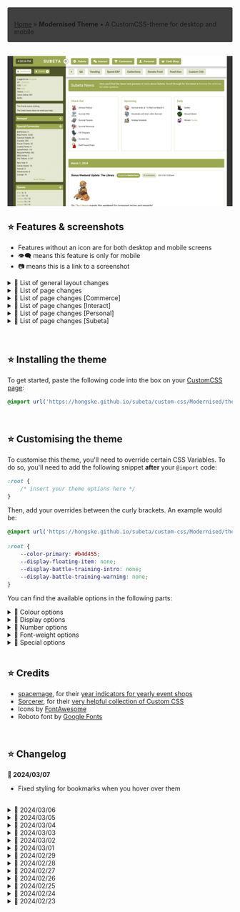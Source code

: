 <div style="padding: 1em 1em 0; border: 1px solid #404040; border-radius: 3px; background: #404040; font-style: normal;">

[Home](https://hongske.github.io/subeta/) » **Modernised Theme** • A CustomCSS-theme for desktop and mobile
</div>

<!-- TODO - Write JS to generate override-variables based on checkboxed  -->

<!-- NEW SECTION ------------------------------------------------------------------------------------------------------>
<br>
<!-- NEW SECTION ------------------------------------------------------------------------------------------------------>

![Example colours](screenshots/themes_subeta.gif)

## ⭐ Features & screenshots
- Features without an icon are for both desktop and mobile screens
- 👁‍🗨 means this feature is only for mobile
- 📷 means this is a link to a screenshot

<details>
<summary>📌 List of general layout changes</summary>

- Modernised the layout
  - Unified various design elements (banners, menu's, buttons, ...)
  - Improved readability of various bits and bobs
  - Upated icons (using FontAwesome 6.5.1)
  - Gave the total layout a max-width, so that it doesn't look so stretched on bigger screens
  - Added mobile version for smartphone users
- Modified main menu-bar • [📷 screenshot desktop](screenshots/menu--desktop.png) • [📷 screenshot mobile](screenshots/menu--mobile.png)
  - Fixed the main menu-bar to the top of the page, so that it's always in view (even if you scroll down)
  - Reversed the order of menu-items
  - Added icons to the menu-items
  - Added options `--number-of-menu-pets`, `--number-of-menu-friends` and `--number-of-menu-shops` so you can chose how many subitems you want to see for these dropdowns at once
  - 👁‍🗨 Modified menu dropdowns so that they're shown in 2 columns
  - 👁‍🗨 Removed text in the menu-items, so that only icons are shown
  - 👁‍🗨 Removed nested dropdowns (e.g. Freinds, Pets, ...)
- Modified bookmarks
  - Fixed the bookmarks-bar to the top of the page instead of the side, underneath the main menu-bar
  - 👁‍🗨 Removed bookmarks
- Modified sidebar
  - Made sidebar wider
  - Moved the time-display to the left and made it bigger
  - Modified the sidebar-toggle so that it's an icon instead of text
  - Restyled sidebar-widgets:
    - Modified sidebar-widgets so they can only be dragged via their icon (instead of by the whole header or widget)
    - Restyled "Active Pet" • [📷 screenshot](screenshots/sidebar/widget__activepet.png)
    - Restyled "Battle Pet"
      - Added option `--display-sidebar-battlepet-buttons` to hide buttons • [📷 screenshot](screenshots/sidebar/widget__battlepet-2.png)
      - Emphasised the training center status • [📷 screenshot](screenshots/sidebar/widget__battlepet-1.gif)
    - Restyled "Friend Feed" • [📷 screenshot](screenshots/sidebar/widget__friendfeed.png)
    <!-- TODO - Restyled "Melody's Cottage" -->
    - Restyled "Navigation" • [📷 screenshot](screenshots/sidebar/widget__navigation.png)
    - Restyled "Special Currencies" • [📷 screenshot](screenshots/sidebar/widget__currencies.png)
      - Added option `--display-sidebar-currency-headers` to hide the headers (Active, Seasonal and Events)
    - Restyled "Shop Search" and "Search Subeta" • [📷 screenshot](screenshots/sidebar/widget__search.png)
    - Restyled "Subscriptions" • [📷 screenshot](screenshots/sidebar/widget__subscriptions.png)
    - Restyled "Your Avatar" and "Your Account"
      - Removed headers • [📷 screenshot avatar](screenshots/sidebar/widget__avatar.png) • [📷 screenshot account](screenshots/sidebar/widget__account.png)
      - Snapped the widgets together if you put "Your Avatar" **above** "Your Account" • [📷 screenshot](screenshots/sidebar/widget__combo_avatar_account.png)
    - Restyled "The Oracle" and "Coda Caves"
      - Removed headers
      - Snapped the widgets together if you put "The Oracle" **above** "Coda Caves" • [📷 screenshot](screenshots/sidebar/widget__limited.png)
      - Snapped the widgets together if you put "Coda Caves" **above** "The Oracle"
- Modified item-views
  - Modified the item orientation so that item-images and -text are shown next to each other (instead of below each other)
  - Modified styling for wishlist-items so that they're more obvious • [📷 screenshot](screenshots/wishlist.gif)
  - Removed styling for wishlist-items in forum-images and signatures
  - Restyled the popup you get when you hover over items • [📷 screenshot](screenshots/hover_item.png)
  - 👁‍🗨 Moved the item-hovers so that they're always centered on the page
  - 👁‍🗨 Resized item-images so they take up less space
  - 👁‍🗨 Removed options to add and remove from wishlist (as it's hard to get right on mobile)
- Restyled the popup you get when you hover over users • [📷 screenshot](screenshots/hover_user.png)
- Added other general options
  - Added option `--display-floating-item` to hide floating items (like flowers during Survival)
  - Added option `--display-hustler` to hide Hustler-banner
  - Added options to modify theme colours ([see ⭐ Customising the theme](#⭐-customising-the-theme))
</details>
<!--------------------------------------------------------------------------------------------------------------------->
<details>
<summary>📌 List of page changes</summary>

- Restyled **Vending** • [📷 screenshot desktop](screenshots/pages/vending--desktop.png) • [📷 screenshot mobile](screenshots/pages/vending--mobile.png)
  - Modified the items so that they're easier to read
  - 👁‍🗨 Changed the image of the vending machine to a big red button
- Restyled **Quests** • [📷 screenshot desktop](screenshots/pages/quests--desktop.png) • [📷 screenshot mobile](screenshots/pages/quests--mobile.png)
  - 👁‍🗨 Removed NPC-images
  - Restyled **[main quests](https://subeta.net/quests.php/wizard)**
    - Added option `--display-quest-intro` to hide intro-text
    - Moved the "Quit Quest" button to be further away from "Finish Quest", so you don't click it accidentally (only for desktop!)
  - Restyled **[wizard exchange](https://subeta.net/explore/wizard_exchange.php)**
  - Restyled **[Major Drills' quests](https://subeta.net/explore/major_drills.php)**
  - Restyled **[Shinwa's quests](https://subeta.net/explore/goddess.php)**
- Restyled **[Your Events](https://subeta.net/events.php)** • [📷 screenshot desktop](screenshots/pages/events--desktop.png) • [📷 screenshot mobile](screenshots/pages/events--mobile.png)
</details>
<!--------------------------------------------------------------------------------------------------------------------->
<details>
<summary>📌 List of page changes [Commerce]</summary>

- Restyled **[Search Shops](https://subeta.net/user_shops.php/search)** • [📷 screenshot desktop](screenshots/pages/commerce__search_shops--desktop.png) • [📷 screenshot mobile](screenshots/pages/commerce__search_shops--mobile.png)
  - Restyled input for searching shops
  - Restyled search results
- Restyled **[Special Shops](https://subeta.net/ss.php)**
  - Restyled overview of shops • [📷 screenshot desktop](screenshots/pages/commerce__special_shops--desktop.png) • [📷 screenshot mobile](screenshots/pages/commerce__special_shops--mobile.png)
  - Restyled the yearly event shops • [📷 screenshot desktop](screenshots/pages/commerce__special_shop--desktop.png) • [📷 screenshot mobile](screenshots/pages/commerce__special_shop--mobile.png)
    - Restyled the items
    - Removed the sidebar with NPC-image, NPC name and buttons
- Restyled **[Your Shops](https://subeta.net/user_shops.php/mine)**
  - Restyled **Edit Items** • [📷 screenshot desktop](screenshots/pages/commerce__your_shops__edit_items--desktop.png) • [📷 screenshot mobile](screenshots/pages/commerce__your_shops__edit_items--mobile.png)
    - Added option `--display-yourshop-item-category` to hide categories (from the filters *and* items-list)
    - Removed Item ID from the items-list
  - Restyled **Quick Stock** • [📷 screenshot desktop](screenshots/pages/commerce__your_shops__quick_stock--desktop.png) • [📷 screenshot mobile](screenshots/pages/commerce__your_shops__quick_stock--mobile.png)
    - Replaced locations' text with icons
    - Added option `--display-yourshop-quickstock-delete` to hide delete-option completely
    - 👁‍🗨 Removed the delete-option
  - Restyled **Autopricer** • [📷 screenshot desktop](screenshots/pages/commerce__your_shops__autopricer--desktop.png) • [📷 screenshot mobile](screenshots/pages/commerce__your_shops__autopricer--mobile.png)
    - Removed info-text about new prices (lowest, average and no change)
    - Removed old price and average price columns from results table, so only lowest price is visible
    - Restyled pricing to emphasise whether a price has gone up or down
  - Restyled **Profits** • [📷 screenshot desktop](screenshots/pages/commerce__your_shops__profits--desktop.png) • [📷 screenshot mobile](screenshots/pages/commerce__your_shops__profits--mobile.png)
    - 👁‍🗨 Removed piggybank-images
  - Restyled **Sales History** • [📷 screenshot desktop](screenshots/pages/commerce__your_shops__sales_history--desktop.png) • [📷 screenshot mobile](screenshots/pages/commerce__your_shops__sales_history--mobile.png)
    - Added option `--display-yourshop-sales-info` to hide info-text
- Restyled **User Shops** • [📷 screenshot desktop](screenshots/pages/commerce__user_shop--desktop.png) • [📷 screenshot mobile](screenshots/pages/commerce__user_shop--mobile.png)
</details>
<!--------------------------------------------------------------------------------------------------------------------->
<details>
<summary>📌 List of page changes [Interact]</summary>

- **[Forums](https://subeta.net/forums.php)**
  - Restyled **[Forum Home](https://subeta.net/forums.php)** • [📷 screenshot desktop](screenshots/pages/interact__forums__home--desktop.png) • [📷 screenshot mobile](screenshots/pages/interact__forums__home--mobile.png)
    - Added option `--display-forum-pulse` to completely hide forum-pulse
    - Replaced collapse-text with an icon (same icon as for sidebar-widgets)
    - Removed images for forum boards
    - Modified order of forum-details so that the list of subforums is last
    - Restyled **Subforums** • [📷 screenshot desktop](screenshots/pages/interact__forums__home__subforum--desktop.png) • [📷 screenshot mobile](screenshots/pages/interact__forums__home__subforum--mobile.png)
      - Topics with unread posts have their text in bold
      - Topics with unread posts also have a bullhorn icon, which you can click to go the most recent unread post
      - Topics you have replied on have their text in black
      - Topics you haven't replied on have their text in your theme's accent colour
    - Restyled **Topics** • [📷 screenshot desktop](screenshots/pages/interact__forums__home__topic--desktop.png) • [📷 screenshot mobile](screenshots/pages/interact__forums__home__topic--mobile.png)
      - Removed user avatars, leashed pets and options to like avatar/post
      - Removed the ping- and report-buttons on own posts
      - Added option `--display-forum-post-report` to hide the report-button on posts
      - Added option `--display-forum-post-image` to hide post images
      - Added option `--display-forum-post-signature` to hide signatures
      - 👁‍🗨 Removed forum images and signatures
      - Fixed reply-form to the bottom of the page, so that it's always visible
      - Fixed the locked-message for locked topics to the bottom of the page, so that it's always visible
      - Fixed the lock-icon on the locked-message for locked topics, so it's less ginormous
      - Removed the ping-options from the reply form
      - 👁‍🗨 Removed the formatting-options from the reply form
  - Restyled **[Subscribed Threads](https://subeta.net/forums.php/subscriptions)** • [📷 screenshot desktop](screenshots/pages/interact__forums__subscribed_threads--desktop.png) • [📷 screenshot mobile](screenshots/pages/interact__forums__subscribed_threads--mobile.png)
    - Added option `--display-forum-subscribed-intro` to hide the intro-text
  - Restyled **[Recent Topics](https://subeta.net/forums.php/recent/topics)** • [📷 screenshot desktop](screenshots/pages/interact__forums__recent_topics--desktop.png) • [📷 screenshot mobile](screenshots/pages/interact__forums__recent_topics--mobile.png)
  - Restyled **[Recent Posts](https://subeta.net/forums.php/recent/posts)** • [📷 screenshot desktop](screenshots/pages/interact__forums__recent_posts--desktop.png) • [📷 screenshot mobile](screenshots/pages/interact__forums__recent_posts--mobile.png)
  - Restyled **[Groups](https://subeta.net/forums.php/groups/)** • [📷 screenshot desktop](screenshots/pages/interact__forums__groups--desktop.png) • [📷 screenshot mobile](screenshots/pages/interact__forums__groups--mobile.png)
    - Added option `--display-forum-group-intro` to hide the intro-text
    - Restyled **Group Detail** • [📷 screenshot desktop](screenshots/pages/interact__forums__groups__detail--desktop.png) • [📷 screenshot mobile](screenshots/pages/interact__forums__groups__detail--mobile.png)
    - Restyled **Group Members** • [📷 screenshot desktop](screenshots/pages/interact__forums__groups__members--desktop.png) • [📷 screenshot mobile](screenshots/pages/interact__forums__groups__members--mobile.png)
  - Restyled **[Admin Posts](https://subeta.net/forums.php/admin_posts)** • [📷 screenshot desktop](screenshots/pages/interact__forums__admin_posts--desktop.png) • [📷 screenshot mobile](screenshots/pages/interact__forums__admin_posts--mobile.png)
- Restyled **[sMail](https://subeta.net/mail.php)**
  - Restyled **[Inbox](https://subeta.net/mail.php?folderid=1)** • [📷 screenshot desktop](screenshots/pages/interact__smail__inbox--desktop.png) • [📷 screenshot mobile](screenshots/pages/interact__smail__inbox--mobile.png)
  - Restyled **[Outbox](https://subeta.net/mail.php?folderid=20)** • [📷 screenshot desktop](screenshots/pages/interact__smail__outbox--desktop.png) • [📷 screenshot mobile](screenshots/pages/interact__smail__outbox--mobile.png)
  - Restyled **[New Message](https://subeta.net/mail.php?act=new)** • [📷 screenshot desktop](screenshots/pages/interact__smail__new_message--desktop.png) • [📷 screenshot mobile](screenshots/pages/interact__smail__new_message--mobile.png)
  - Restyled **Reply** • [📷 screenshot desktop](screenshots/pages/interact__smail__reply--desktop.gif) • [📷 screenshot mobile](screenshots/pages/interact__smail__reply--mobile.gif)
  - Restyled **[Preferences](https://subeta.net/mail.php?act=prefs)** • [📷 screenshot desktop](screenshots/pages/interact__smail__preferences--desktop.png) • [📷 screenshot mobile](screenshots/pages/interact__smail__preferences--mobile.png)
  - Restyled **[Edit Folders](https://subeta.net/mail.php?act=editfolders)** • [📷 screenshot desktop](screenshots/pages/interact__smail__edit_folders--desktop.png) • [📷 screenshot mobile](screenshots/pages/interact__smail__edit_folders--mobile.png)
</details>
<!--------------------------------------------------------------------------------------------------------------------->
<details>
<summary>📌 List of page changes [Personal]</summary>

- Restyled **[Account Search](https://subeta.net/isearch.php)** • [📷 screenshot desktop](screenshots/pages/personal__account_search--desktop.png) • [📷 screenshot mobile](screenshots/pages/personal__account_search--mobile.png)
- Restyled **[Achievements](https://subeta.net/achievements.php)** • [📷 screenshot desktop](screenshots/pages/personal__achievements--desktop.png) • [📷 screenshot mobile](screenshots/pages/personal__achievements--mobile.png)
  - Removed achievement-counter at the top of the page
  - Resized the sidebar
  - 👁‍🗨 Removed subcategories
- Restyled **Comments** • [📷 screenshot desktop](screenshots/pages/personal__comments--desktop.png) • [📷 screenshot mobile](screenshots/pages/personal__comments--mobile.png)
- Restyled **[Inventory](https://subeta.net/inventory.php)** • [📷 screenshot desktop](screenshots/pages/personal__inventory--desktop.png) • [📷 screenshot mobile](screenshots/pages/personal__inventory--mobile.png)
  - Added option `--display-inventory-locked` to hide the info-text about locked items
  - Replaced the lock-images with colour-coded icons
  - Restyled the item detail page • [📷 screenshot desktop](screenshots/pages/personal__inventory__detail--desktop.png) • [📷 screenshot mobile](screenshots/pages/personal__inventory__detail--mobile.png)
- Restyled **[Pets](https://subeta.net/pets.php)** • [📷 screenshot desktop](screenshots/pages/personal__pets--desktop.png) • [📷 screenshot mobile](screenshots/pages/personal__pets--mobile.png)
  - Modified the pet-dropdown with options so that it's always shown
  - Added options to hide individual links in the pet-dropdown ([see the display options for pets](#⭐-customising-the-theme))
  - Added options to change the font-weight of individual links in the pet-dropdown ([see the font-weight options for pets](#⭐-customising-the-theme))
  - Added option `--number-of-pets` to change the number of pet per row
  - Added icons for hunger and happiness
  - Modified icon for likes
- Restyled **Vault**
  - Removed "Your Vaults"-text from the menu
  - Restyled **[Currency Storage](https://subeta.net/explore/vaults.php?vault=currency)** • [📷 screenshot desktop](screenshots/pages/personal__vaults__currency--desktop.png) • [📷 screenshot mobile](screenshots/pages/personal__vaults__currency--mobile.png)
  - Restyled **[Item Storage](https://subeta.net/explore/vaults.php?vault=item)** • [📷 screenshot desktop](screenshots/pages/personal__vaults__items--desktop.png) • [📷 screenshot mobile](screenshots/pages/personal__vaults__items--mobile.png)
    - Removed flavor-image and -text
- Restyled **[Wishlist](https://subeta.net/wishlists.php)** • [📷 screenshot desktop](screenshots/pages/personal__wishlist--desktop.png) • [📷 screenshot mobile](screenshots/pages/personal__wishlist--mobile.png)
  - Restyled the wishlist detail page • [📷 screenshot desktop](screenshots/pages/personal__wishlist__detail--desktop.png) • [📷 screenshot mobile](screenshots/pages/personal__wishlist__detail--mobile.png)
- Restyled **[Dashboard](https://subeta.net/preferences.php)** • [📷 screenshot desktop](screenshots/pages/personal__dashboard--desktop.png) • [📷 screenshot mobile](screenshots/pages/personal__dashboard--mobile.png)
  - Restyled **[CustomCSS](https://subeta.net/preferences.php?act=customcss)** • [📷 screenshot desktop](screenshots/pages/personal__dashboard__customcss--desktop.png) • [📷 screenshot mobile](screenshots/pages/personal__dashboard__customcss--mobile.png)
  - Restyled **[Profile](https://subeta.net/preferences.php?act=profile)** • [📷 screenshot desktop](screenshots/pages/personal__dashboard__profile--desktop.png) • [📷 screenshot mobile](screenshots/pages/personal__dashboard__profile--mobile.png)
  - Restyled **[Widgets](https://subeta.net/preferences.php?act=sidebar)** • [📷 screenshot desktop](screenshots/pages/personal__dashboard__widgets--desktop.png) • [📷 screenshot mobile](screenshots/pages/personal__dashboard__widgets--mobile.png)
  - Restyled **[Bookmarks](https://subeta.net/preferences.php?act=bookmarks)** • [📷 screenshot](screenshots/pages/personal__dashboard__bookmarks--desktop.png)
  - Restyled **[Preferences](https://subeta.net/preferences.php?act=prefs)** • [📷 screenshot desktop](screenshots/pages/personal__dashboard__preferences--desktop.png) • [📷 screenshot mobile](screenshots/pages/personal__dashboard__preferences--mobile.png)
  - Restyled **[Buffs](https://subeta.net/preferences.php?act=buffs)** • [📷 screenshot desktop](screenshots/pages/personal__dashboard__buffs--desktop.png) • [📷 screenshot mobile](screenshots/pages/personal__dashboard__buffs--mobile.png)
</details>
<!--------------------------------------------------------------------------------------------------------------------->
<details>
<summary>📌 List of page changes [Subeta]</summary>

- **[Explore » Coda Caves](https://subeta.net/explore/codacaves.php)**
  - 👁‍🗨 Removed NPC-image
- **[Explore » Darkside » Ultimate Pet Zapper](https://subeta.net/explore/zapper.php)** • [📷 screenshot desktop](screenshots/pages/subeta__explore__darkside__pet_zapper--desktop.png) • [📷 screenshot mobile](screenshots/pages/subeta__explore__darkside__pet_zapper--mobile.png)
  - Removed NPC-image
  - Added option `--display-pet-zapper-warning` to hide warning-text
  - Added option `--display-pet-zapper-intro` to hide intro-text
  - Added option `--display-pet-zapper-adoption` to hide adoption-text
- **[Explore » Delphi » Carnival » Ruffie Raffle](https://subeta.net/explore/carnival/ruffie_raffle.php)** • [📷 screenshot desktop](screenshots/pages/subeta__explore__delphi__ruffie_raffle--desktop.gif) • [📷 screenshot mobile](screenshots/pages/subeta__explore__delphi__ruffie_raffle--mobile.gif)
  - 👁‍🗨 Removed NPC-image
- **[Explore » Galaxan Wastes » The Rift](https://subeta.net/explore/rift/)** • [📷 screenshot desktop](screenshots/pages/subeta__explore__galaxan_wastes__rift--desktop.png) • [📷 screenshot mobile](screenshots/pages/subeta__explore__galaxan_wastes__rift--mobile.png)
  - 👁‍🗨 Removed image
- **[Explore » Shadowglen » Crypts](https://subeta.net/explore/crypts.php)**
  - Made the crypts-map-images scrollable on mobile
  - 👁‍🗨 Removed NPC-image
- **[Explore » Shengui Guo » Floating Market](https://subeta.net/explore/shengui_guo/river.php)**
  - Added option `--display-shenguiguo-floatingmarket-intro` to collectively hide Dara's, Jogoh's and Ujin's intro-texts
  - 👁‍🗨 Removed NPC-image + intro-text
  - Restyled **[Dara's Darlings](https://subeta.net/explore/shengui_guo/dara.php)**  [📷 screenshot desktop](screenshots/pages/subeta__explore__shengui_guo__dara--desktop.png) • [📷 screenshot mobile](screenshots/pages/subeta__explore__shengui_guo__dara--mobile.png)
    - Added option `--display-shenguiguo-dara-intro` to individually hide Dara's intro-text
  - Restyled **[Fine Fabrics](https://subeta.net/explore/shengui_guo/clothing.php)** • [📷 screenshot desktop](screenshots/pages/subeta__explore__shengui_guo__jogoh--desktop.png) • [📷 screenshot mobile](screenshots/pages/subeta__explore__shengui_guo__jogoh--mobile.png)
    - Added option `--display-shenguiguo-jogoh-intro` to individually hide Jogoh's intro-text
  - Restyled **[Fresh and Flavorful](https://subeta.net/explore/shengui_guo/ujin.php)** • [📷 screenshot desktop](screenshots/pages/subeta__explore__shengui_guo__ujin--desktop.png) • [📷 screenshot mobile](screenshots/pages/subeta__explore__shengui_guo__ujin--mobile.png)
    - Added option `--display-shenguiguo-ujin-intro` to individually hide Ujin's intro-text
- **Games** • [📷 screenshot desktop](screenshots/pages/subeta__games--desktop.png) • [📷 screenshot mobile](screenshots/pages/subeta__games--mobile.png)
  - Restyled the games overview-page
- **Games » Battle**
  - Removed images in the menu-bar
  - Restyled **[Spend Exp](https://subeta.net/games/battle/exp.php)**
  - Restyled **[Training Center](https://subeta.net/explore/train.php)** • [📷 screenshot desktop](screenshots/pages/subeta__games__battle__training--desktop.gif) • [📷 screenshot mobile](screenshots/pages/subeta__games__battle__training--mobile.gif)
    - Removed NPC-image
    - Added option `--display-battle-training-intro` to hide intro-text
    - Added option `--display-battle-training-warning` to hide warning about level cap and autotraining
    - Added option `--display-battle-training-auto` to hide autotraining buttons
    - Added option `--number-of-pets-training` to change the number of pet per row
- **[Games » Chance » Fishing](https://subeta.net/games/fishing.php)**
  - 👁‍🗨 Removed NPC-image
- **[Games » Chance » Mindreader](https://subeta.net/games/mind_reader.php)**
  - 👁‍🗨 Removed NPC-image
  - Restyled items and removed their descriptions
- **[Games » Chance » Scratchcards](https://subeta.net/games/scratchcards.php)**
  - 👁‍🗨 Removed NPC-image
- **Games » Collections**
  - Restyled **Plushie**, **Trading Card**, **Beanbag**, **Pumpkin**, **Pastry** and **Tile** collections • [📷 screenshot desktop](screenshots/pages/subeta__games__collections--desktop.png) • [📷 screenshot mobile](screenshots/pages/subeta__games__collections--mobile.png)
  - Restyled **Sticker Album** collection • [📷 screenshot desktop](screenshots/pages/subeta__games__collections__stickers--desktop.png) • [📷 screenshot mobile](screenshots/pages/subeta__games__collections__stickers--mobile.png)
    - Added option `--display-stickers-unstack` to hide the "unstack" link under stickers
  - Restyled **[Minion Zoo](https://subeta.net/games/minions/index.php)** • [📷 screenshot desktop](screenshots/pages/subeta__games__collections__minions--desktop.png) • [📷 screenshot mobile](screenshots/pages/subeta__games__collections__minions--mobile.png)
    - Removed all gaming options so that it's just a collection
- **[Games » Mind » Blackout](https://subeta.net/games/blackout.php)**
  - Restyled the blocks during an active game (not after it's ended)
- **[Games » Miscellaneous » Item Hunter](https://subeta.net/games/hunt.php)** • [📷 screenshot desktop](screenshots/pages/subeta__games__misc__item_hunter--desktop.gif) • [📷 screenshot mobile](screenshots/pages/subeta__games__misc__item_hunter--mobile.gif)
  - Restyled content
  - 👁‍🗨 Removed NPC-image, NPC-name and intro-text
- **[News](https://subeta.net/news.php)** • [📷 screenshot desktop](screenshots/pages/subeta__news--desktop.png) • [📷 screenshot mobile](screenshots/pages/subeta__news--mobile.png)
  - Added option `--display-news-intro` to hide the intro-banner
  - Moved Check Out, Upcoming and Daily to be above the posts (instead of next to them)
  - Added option `--display-news-checkout` to hide Check Out
  - Added option `--display-news-upcoming` to hide Upcoming
  - Added option `--display-news-daily` to hide Daily
  - Added option `--display-news-daily-dailies` to hide Daily » Dailies
  - Added option `--display-news-daily-recycle` to hide Daily » Recycle Beast
  - Added option `--display-news-daily-lottery` to hide Daily » Potion Lottery Winner
  - Removed daily support goal (but only because it doesn't seem to work anymore)
  - Restyled **[Dailies](https://subeta.net/dailies.php)** • [📷 screenshot desktop](screenshots/pages/subeta__news__dailies--desktop.png) • [📷 screenshot mobile](screenshots/pages/subeta__news__dailies--mobile.png)
<!-- TODO - Restyled **[Subetapedia](https://subeta.net/subetapedia/)** -->
  <!-- TODO - Restyle overview (so links all have same style and non-links are removed) -->
  <!-- TODO - Restyle pages -->
</details>

<!-- NEW SECTION ------------------------------------------------------------------------------------------------------>
<br>
<!-- NEW SECTION ------------------------------------------------------------------------------------------------------>

<!-- NEW SECTION ------------------------------------------------------------------------------------------------------>
<br>
<!-- NEW SECTION ------------------------------------------------------------------------------------------------------>

## ⭐ Installing the theme
To get started, paste the following code into the box on your [CustomCSS page](https://subeta.net/preferences.php?act=customcss):
```css
@import url('https://hongske.github.io/subeta/custom-css/Modernised/theme.css')
```

<!-- NEW SECTION ------------------------------------------------------------------------------------------------------>
<br>
<!-- NEW SECTION ------------------------------------------------------------------------------------------------------>

## ⭐ Customising the theme
To customise this theme, you'll need to override certain CSS Variables. To do so, you'll need to add the following snippet **after** your `@import` code:
```css
:root {
    /* insert your theme options here */
}
```

Then, add your overrides between the curly brackets. An example would be:
```css
@import url('https://hongske.github.io/subeta/custom-css/Modernised/theme.css');

:root {
    --color-primary: #b4d455;
    --display-floating-item: none;
    --display-battle-training-intro: none;
    --display-battle-training-warning: none;
}
```

You can find the available options in the following parts:

<details>
<summary>🍄 Colour options</summary>

- Variables begin with `--colour` and need a valid CSS colour value
- Examples of valid values are `crimson`, `#DC143C` and `rgb(220, 20, 60)`
- [You can find more info about valid CSS colour values here](https://www.w3schools.com/cssref/css_colors_legal.php)
- These are used to customise the **colours** on the website

| Option            | Info                                        | Default value                                                           |
|-------------------|---------------------------------------------|-------------------------------------------------------------------------|
| `--color-primary` | Main theme colour                           | `#9BA84F`<span style="margin-left:.5em;color:#9BA84F;">&#9632;</span>   |
| `--color-blue`    | Blue colour, used for alerts                | `#0DCAF0`<span style="margin-left:.5em;color:#0DCAF0;">&#9632;</span>   |
| `--color-green`   | Green colour, used for alerts, buttons, etc | `#20C997`<span style="margin-left:.5em;color:#20C997;">&#9632;</span>   |
| `--color-red`     | Red colour, used for alerts, buttons, etc   | `#DC3545`<span style="margin-left:.5em;color:#DC3545;">&#9632;</span>   |
| `--color-yellow`  | Yellow colour, used for alerts              | `#FFC107`<span style="margin-left:.5em;color:#FFC107;">&#9632;</span>   |

Below are some examples of accent-colours that you can use, which have been extracted from the default Subeta templates.
These are also the colours that are displayed in the opening GIF at the top of this page!

| HEX-code                                                              | Theme             |
|-----------------------------------------------------------------------|-------------------|
| `#6FA8BF`<span style="margin-left:.5em;color:#6FA8BF;">&#9632;</span> | Arctic Frost      |
| `#642039`<span style="margin-left:.5em;color:#642039;">&#9632;</span> | Darkside          |
| `#37A6A6`<span style="margin-left:.5em;color:#37A6A6;">&#9632;</span> | Delphi Beach      |
| `#3F8C7E`<span style="margin-left:.5em;color:#3F8C7E;">&#9632;</span> | Masquerade        |
| `#D9A84E`<span style="margin-left:.5em;color:#D9A84E;">&#9632;</span> | Masquerade        |
| `#687E8C`<span style="margin-left:.5em;color:#687E8C;">&#9632;</span> | Riverside Valley  |
| `#33402D`<span style="margin-left:.5em;color:#33402D;">&#9632;</span> | Shadowglen        |
| `#63494F`<span style="margin-left:.5em;color:#63494F;">&#9632;</span> | Shadowglen        |

If you need more inspiration for an accent-colour for your theme, you can also try [these Bootstrap colour palettes](https://getbootstrap.com/docs/5.3/customize/color/#all-colors), [these Material colour palettes](https://materialui.co/colors/) or even [this random colour generator](https://randomcolour.com/).
</details>
<!--------------------------------------------------------------------------------------------------------------------->
<details>

<summary>🍄 Display options</summary>

- Variables begin with `--display` and need a valid CSS display value
- Examples of valid values are `none`, `block` and `flex`
- [You can find more info about valid CSS display values here](https://www.w3schools.com/cssref/pr_class_display.php)
- These are used to **hide** certain parts of the website, **which can be done by changing the value to `none`**

| Options                                       | Info ❗❗ Use `none` as a value to hide these things ❗❗                                 |
|-----------------------------------------------|---------------------------------------------------------------------------------------|
| `--display-floating-item`                     | General » Hide floating items (like flowers during survival)                          |
| `--display-hustler`                           | General » Hide Hustler-banner                                                         |
| `--display-sidebar-battlepet-buttons`         | General » Sidebar » Hide buttons for battlepet widget                                 |
| `--display-sidebar-currency-headers`          | General » Sidebar » Hide the headers (Active, Seasonal, Events) for currencies-widget |
| `--display-yourshop-item-category`            | Commerce » Your Shops » Edit Items » Hide categories-options                          |
| `--display-yourshop-quickstock-delete`        | Commerce » Your Shops » Quick Stock » Hide delete-option                              |
| `--display-yourshop-sales-info`               | Commerce » Your Shops » Sales History » Hide info-text                                |
| `--display-forum-post-image`                  | Interact » Forums » Hide post images                                                  |
| `--display-forum-post-signature`              | Interact » Forums » Hide signatures                                                   |
| `--display-forum-post-report`                 | Interact » Forums » Hide the report-button on posts                                   |
| `--display-forum-pulse`                       | Interact » Forums » Home » Hide forum pulse                                           |
| `--display-forum-subscribed-intro`            | Interact » Forums » Subscribed Threads » Hide intro-text                              |
| `--display-forum-group-intro`                 | Interact » Forums » Forum Groups » Hide intro-text                                    |
| `--display-inventory-locked`                  | Personal » Inventory » Hide info-text about locked items                              |
| `--display-pet-option-description`            | Personal » Pets » Dropdown » Hide option "Edit Description"                           |
| `--display-pet-option-headshot`               | Personal » Pets » Dropdown » Hide option "Edit Headshot"                              |
| `--display-pet-option-name`                   | Personal » Pets » Dropdown » Hide option "Change Name"                                |
| `--display-pet-option-case`                   | Personal » Pets » Dropdown » Hide option "Change Case"                                |
| `--display-pet-option-friends`                | Personal » Pets » Dropdown » Hide option "Friends"                                    |
| `--display-pet-option-profile`                | Personal » Pets » Dropdown » Hide option "View Profile"                               |
| `--display-pet-option-books`                  | Personal » Pets » Dropdown » Hide option "Books Read"                                 |
| `--display-pet-option-food`                   | Personal » Pets » Dropdown » Hide option "Food Eaten"                                 |
| `--display-pet-option-train`                  | Personal » Pets » Dropdown » Hide option "Train"                                      |
| `--display-pet-option-heal`                   | Personal » Pets » Dropdown » Hide option "Heal"                                       |
| `--display-pet-option-scrolls`                | Personal » Pets » Dropdown » Hide option "Scrolls"                                    |
| `--display-pet-option-treasure`               | Personal » Pets » Dropdown » Hide option "Treasure (x / xx)"                          |
| `--display-pet-option-tcmass`                 | Personal » Pets » Dropdown » Hide option "TC Mass Add"                                |
| `--display-pet-option-abandon`                | Personal » Pets » Dropdown » Hide option "Abandon"                                    |
| `--display-pet-option-give`                   | Personal » Pets » Dropdown » Hide option "Give to Friend"                             |
| `--display-quest-intro`                       | Quests » Hide intro-text                                                              |
| `--display-pet-zapper-adoption`               | Subeta » Explore » Darkside » Ultimate Pet Zapper » Hide adoption-text                |
| `--display-pet-zapper-intro`                  | Subeta » Explore » Darkside » Ultimate Pet Zapper » Hide intro-text                   |
| `--display-pet-zapper-warning`                | Subeta » Explore » Darkside » Ultimate Pet Zapper » Hide warning-text                 |
| `--display-shenguiguo-floatingmarket-intro`   | Subeta » Explore » Shengui Guo » Floating Market » Hide intro-text for all 3 shops    |
| `--display-shenguiguo-dara-intro`             | Subeta » Explore » Shengui Guo » Floating Market » Hide Dara's intro-text             |
| `--display-shenguiguo-jogoh-intro`            | Subeta » Explore » Shengui Guo » Floating Market » Hide Jogoh's intro-text            |
| `--display-shenguiguo-ujin-intro`             | Subeta » Explore » Shengui Guo » Floating Market » Hide Ujin's intro-text             |
| `--display-battle-training-auto`              | Subeta » Games » Battle » Training Center » Hide autotraining buttons                 |
| `--display-battle-training-intro`             | Subeta » Games » Battle » Training Center » Hide intro-text                           |
| `--display-battle-training-warning`           | Subeta » Games » Battle » Training Center » Hide warning-text                         |
| `--display-stickers-unstack`                  | Subeta » Games » Collections » Sticker Album » Hide "unstack" link under stickers     |
| `--display-news-intro`                        | Subeta » News » Hide intro-banner                                                     |
| `--display-news-checkout`                     | Subeta » News » Hide Check Out                                                        |
| `--display-news-upcoming`                     | Subeta » News » Hide Upcoming                                                         |
| `--display-news-daily`                        | Subeta » News » Hide Daily                                                            |
| `--display-news-daily-dailies`                | Subeta » News » Hide Daily » Dailies                                                  |
| `--display-news-daily-recycle`                | Subeta » News » Hide Daily » Recycle Beast                                            |
| `--display-news-daily-lottery`                | Subeta » News » Hide Daily » Potion Lottery Winner                                    |
</details>
<!--------------------------------------------------------------------------------------------------------------------->
<details>
<summary>🍄 Number options</summary>

- Variables begin with `--number-of` and need a valid number
- Examples of valid values are `1`, `10`, `0.1` and `.1`
- Examples of **non**-valid values are `0,1`, `,1` and anything containing letters of the alphabet
- These are used to customise the **number of items** that are shown

| Options                      | Info                                                       | Default value |
|------------------------------|------------------------------------------------------------|---------------|
| `--number-of-menu-friends`   | General » Menu » How many friends should be shown at once? | `10`          |
| `--number-of-menu-pets`      | General » Menu » How many pets should be shown at once?    | `10`          |
| `--number-of-menu-shops`     | General » Menu » How many shops should be shown at once?   | `10`          |
</details>
<!--------------------------------------------------------------------------------------------------------------------->
<details>
<summary>🍄 Font-weight options</summary>

- Variables begin with `--fontweight` and need a valid CSS font-weight value
- Examples of valid values are `normal`, `bold`, `400` and `700`
- [You can find more info about valid CSS font-weight values here](https://www.w3schools.com/cssref/pr_font_weight.php)
- These are used to customise the **font weight** of certain things, e.g. if certain things should be in bold

| Options                               | Info                                                                      |
|---------------------------------------|---------------------------------------------------------------------------|
| `--fontweight-pet-option-description` | Personal » Pets » Dropdown » Font weight for option "Edit Description"    |
| `--fontweight-pet-option-headshot`    | Personal » Pets » Dropdown » Font weight for option "Edit Headshot"       |
| `--fontweight-pet-option-name`        | Personal » Pets » Dropdown » Font weight for option "Change Name"         |
| `--fontweight-pet-option-case`        | Personal » Pets » Dropdown » Font weight for option "Change Case"         |
| `--fontweight-pet-option-friends`     | Personal » Pets » Dropdown » Font weight for option "Friends"             |
| `--fontweight-pet-option-profile`     | Personal » Pets » Dropdown » Font weight for option "View Profile"        |
| `--fontweight-pet-option-books`       | Personal » Pets » Dropdown » Font weight for option "Books Read"          |
| `--fontweight-pet-option-food`        | Personal » Pets » Dropdown » Font weight for option "Food Eaten"          |
| `--fontweight-pet-option-train`       | Personal » Pets » Dropdown » Font weight for option "Train"               |
| `--fontweight-pet-option-heal`        | Personal » Pets » Dropdown » Font weight for option "Heal"                |
| `--fontweight-pet-option-scolls`      | Personal » Pets » Dropdown » Font weight for option "Scrolls"             |
| `--fontweight-pet-option-treasure`    | Personal » Pets » Dropdown » Font weight for option "Treasure (x / xx)"   |
| `--fontweight-pet-option-tcmass`      | Personal » Pets » Dropdown » Font weight for option "TC Mass Add"         |
| `--fontweight-pet-option-abandon`     | Personal » Pets » Dropdown » Font weight for option "Abandon"             |
| `--fontweight-pet-option-give`        | Personal » Pets » Dropdown » Font weight for option "Give to Friend"      |
</details>
<!--------------------------------------------------------------------------------------------------------------------->
<details>
<summary>🍄 Special options</summary>

- These variables have been isolated into their own bit at the end of this section
- Each variable uses another CSS variable as value, e.g. `--number-of-pets: var(--col-3)`
- These are used for more advanced bits

<table>
<thead>
    <tr>
        <th>Special options</th>
        <th>❗❗ These options use other CSS variables as value ❗❗</th>
    </tr>
</thead>
<tbody>
    <tr>
        <td><code>--number-of-pets</code></td>
        <td>
            <ul>
                <li>
                    <b>Personal » Pets</b>
                    » Number of pets per row, with each pet being 1 column
                </li>
                <li>
                    <b>Valid values</b> are
                    <code>var(--col-1)</code>, <code>var(--col-2)</code>, <code>var(--col-3)</code>, <code>var(--col-4)</code> and <code>var(--col-5)</code>
                </li>
                <li>
                    <b>Default value</b> is <code>var(--col-3)</code>, which means 3 columns or 3 pets per row
                </li>
            </ul>
        </td>
    </tr>
    <tr>
        <td><code>--number-of-pets-training</code></td>
        <td>
            <ul>
                <li>
                    <b>Subeta » Games » Battle » Training Center</b>
                    » Number of pets per row, with each pet being 1 column
                </li>
                <li>
                    <b>Valid values</b> are
                    <code>var(--col-1)</code>, <code>var(--col-2)</code>, <code>var(--col-3)</code>, <code>var(--col-4)</code> and <code>var(--col-5)</code>
                </li>
                <li>
                    <b>Default value</b> is <code>var(--number-of-pets)</code>, which means the default is the same as whatever has been set for the number of pets on the Pets-page
                </li>
            </ul>
        </td>
    </tr>
</tbody>
</table>

</details>

<!-- NEW SECTION ------------------------------------------------------------------------------------------------------>
<br>
<!-- NEW SECTION ------------------------------------------------------------------------------------------------------>

## ⭐ Credits
- [spacemage](https://subeta.net/users/spacemage), for their [year indicators for yearly event shops](https://subeta.net/forums.php/gotopost/66366953)
- [Sorcerer](https://subeta.net/users/Sorcerer), for their [very helpful collection of Custom CSS](https://karlpiper.com/subeta/customcss/)
- Icons by [FontAwesome](https://fontawesome.com/)
- Roboto font by [Google Fonts](https://fonts.google.com/specimen/Roboto)

<!-- NEW SECTION ------------------------------------------------------------------------------------------------------>
<br>
<!-- NEW SECTION ------------------------------------------------------------------------------------------------------>

## ⭐ Changelog

<strong>📅 2024/03/07</strong>

- Fixed styling for bookmarks when you hover over them

<br>
<details>
<summary>📅 2024/03/06</summary>

- Added styling for codacaves
- Added styling for codacaves-widget in the sidebar
- Added styling for mind-reader
- Fixed alignment of the item-list for the basic collections
- Fixed bookmarks on explore-pages
- Fixed error with wishlist-styling
- Fixed Hidden Opponent styling on explore-pages
</details>
<!--------------------------------------------------------------------------------------------------------------------->
<details>
<summary>📅 2024/03/05</summary>

- Fixed some bugs with styling for menu's in shops, achievements, etc
- Fixed margins for shop-related random events (Morty or discount card)
- Fixed the "Claim Titles" page in Achievements
- Fixed the alignment of the shop-icon for required items in Achievements
- Restyled **User Shops** • [📷 screenshot desktop](screenshots/pages/commerce__user_shop--desktop.png) • [📷 screenshot mobile](screenshots/pages/commerce__user_shop--mobile.png)
- Split the styling up into multiple CSS-files, some of them minified
</details>
<!--------------------------------------------------------------------------------------------------------------------->
<details>
<summary>📅 2024/03/04</summary>

- Restyled Forum pages:
  - Restyled **[Subscribed Threads](https://subeta.net/forums.php/subscriptions)** • [📷 screenshot desktop](screenshots/pages/interact__forums__subscribed_threads--desktop.png) • [📷 screenshot mobile](screenshots/pages/interact__forums__subscribed_threads--mobile.png)
    - Added option `--display-forum-subscribed-intro` to hide the intro-text
  - Restyled **[Recent Topics](https://subeta.net/forums.php/recent/topics)** • [📷 screenshot desktop](screenshots/pages/interact__forums__recent_topics--desktop.png) • [📷 screenshot mobile](screenshots/pages/interact__forums__recent_topics--mobile.png)
  - Restyled **[Recent Posts](https://subeta.net/forums.php/recent/posts)** • [📷 screenshot desktop](screenshots/pages/interact__forums__recent_posts--desktop.png) • [📷 screenshot mobile](screenshots/pages/interact__forums__recent_posts--mobile.png)
  - Restyled **[Groups](https://subeta.net/forums.php/groups/)** • [📷 screenshot desktop](screenshots/pages/interact__forums__groups--desktop.png) • [📷 screenshot mobile](screenshots/pages/interact__forums__groups--mobile.png)
    - Added option `--display-forum-group-intro` to hide the intro-text
    - Restyled **Group Detail** • [📷 screenshot desktop](screenshots/pages/interact__forums__groups__detail--desktop.png) • [📷 screenshot mobile](screenshots/pages/interact__forums__groups__detail--mobile.png)
    - Restyled **Group Members** • [📷 screenshot desktop](screenshots/pages/interact__forums__groups__members--desktop.png) • [📷 screenshot mobile](screenshots/pages/interact__forums__groups__members--mobile.png)
  - Restyled **[Admin Posts](https://subeta.net/forums.php/admin_posts)** • [📷 screenshot desktop](screenshots/pages/interact__forums__admin_posts--desktop.png) • [📷 screenshot mobile](screenshots/pages/interact__forums__admin_posts--mobile.png)
- Restyled Preference pages:
  - Restyled **[CustomCSS](https://subeta.net/preferences.php?act=customcss)** • [📷 screenshot desktop](screenshots/pages/personal__dashboard__customcss--desktop.png) • [📷 screenshot mobile](screenshots/pages/personal__dashboard__customcss--mobile.png)
  - Restyled **[Profile](https://subeta.net/preferences.php?act=profile)** • [📷 screenshot desktop](screenshots/pages/personal__dashboard__profile--desktop.png) • [📷 screenshot mobile](screenshots/pages/personal__dashboard__profile--mobile.png)
  - Restyled **[Widgets](https://subeta.net/preferences.php?act=sidebar)** • [📷 screenshot desktop](screenshots/pages/personal__dashboard__widgets--desktop.png) • [📷 screenshot mobile](screenshots/pages/personal__dashboard__widgets--mobile.png)
  - Restyled **[Bookmarks](https://subeta.net/preferences.php?act=bookmarks)** • [📷 screenshot](screenshots/pages/personal__dashboard__bookmarks--desktop.png)
  - Restyled **[Preferences](https://subeta.net/preferences.php?act=prefs)** • [📷 screenshot desktop](screenshots/pages/personal__dashboard__preferences--desktop.png) • [📷 screenshot mobile](screenshots/pages/personal__dashboard__preferences--mobile.png)
</details>
<!--------------------------------------------------------------------------------------------------------------------->
<details>
<summary>📅 2024/03/03</summary>

- Added screenshots to this page
- Restyled **[sMail](https://subeta.net/mail.php)**
  - Restyled **[Inbox](https://subeta.net/mail.php?folderid=1)** • [📷 screenshot desktop](screenshots/pages/interact__smail__inbox--desktop.png) • [📷 screenshot mobile](screenshots/pages/interact__smail__inbox--mobile.png)
  - Restyled **[Outbox](https://subeta.net/mail.php?folderid=20)** • [📷 screenshot desktop](screenshots/pages/interact__smail__outbox--desktop.png) • [📷 screenshot mobile](screenshots/pages/interact__smail__outbox--mobile.png)
  - Restyled **[New Message](https://subeta.net/mail.php?act=new)** • [📷 screenshot desktop](screenshots/pages/interact__smail__new_message--desktop.png) • [📷 screenshot mobile](screenshots/pages/interact__smail__new_message--mobile.png)
  - Restyled **Reply** • [📷 screenshot desktop](screenshots/pages/interact__smail__reply--desktop.png) • [📷 screenshot mobile](screenshots/pages/interact__smail__reply--mobile.png)
  - Restyled **[Preferences](https://subeta.net/mail.php?act=prefs)** • [📷 screenshot desktop](screenshots/pages/interact__smail__preferences--desktop.png) • [📷 screenshot mobile](screenshots/pages/interact__smail__preferences--mobile.png)
  - Restyled **[Edit Folders](https://subeta.net/mail.php?act=editfolders)** • [📷 screenshot desktop](screenshots/pages/interact__smail__edit_folders--desktop.png) • [📷 screenshot mobile](screenshots/pages/interact__smail__edit_folders--mobile.png)
- Restyled the popup you get when you hover over users • [📷 screenshot](screenshots/hover_user.png)
</details>
<!--------------------------------------------------------------------------------------------------------------------->
<details>
<summary>📅 2024/03/02</summary>

- Added styling for editing a topic-name in the forums
- Added styling for the buttons on the Oracle quest-page
- Added option `--display-news-intro` to hide the intro-banner on the news-page
- Fixed width for floating form to post a reply in the forums
- Fixed width for floating form in the vault's item storage
- Fixed width for floating form to move items in your shop's edit items page
- Fixed spacing for item-vault on mobile (considering fixed bottom menu)
- Updated styling for links in the news jumbotron so that they match other links better
- Updated styling for sidebar-widget "The Oracle"
- Updated styling for the Rift items so that they're left-aligned instead of centered
- Updated styling for the "+ wishlist" and "- wishlist" hovers to add and remove items from your wishlist
</details>
<!--------------------------------------------------------------------------------------------------------------------->
<details>
<summary>📅 2024/03/01</summary>

- Added styling for minions to the [Pets-page](https://subeta.net/pets.php)
- Fixed bookmark styling for the "Search Subeta" page (default styling had them all in italics)
- Fixed margin for the "Achievement Unlocked" message, when it appears in the main portion of the page
- Updated styling for item detail-page in [Inventory](https://subeta.net/inventory.php)
- Updated styling for sidebar-widgets
  - Restyled "Coda Caves" and "The Oracle" widgets
    - Removed headers
    - Snapped the widgets together if you put "The Oracle" **above** "Coda Caves"
    - Snapped the widgets together if you put "Coda Caves" **above** "The Oracle"
  - Updated "Special Currencies" widget
    - Added option `--display-sidebar-currency-headers` to hide the headers (Active, Seasonal and Events) for "Active Currencies"
- Updated styling for the "+ wishlist" and "- wishlist" hovers to add and remove items from your wishlist
</details>
<!--------------------------------------------------------------------------------------------------------------------->
<details>
<summary>📅 2024/02/29</summary>

- Added option `--display-inventory-locked` to hide the info-text about locked items in [Inventory](https://subeta.net/inventory.php)
- Added option `--display-stickers-unstack` to hide the "unstack" link under stickers in the [Sticker Album](https://subeta.net/games/stickers.php)
- Added options to hide individual links in the pet-dropdown ([see the display options for pets](#⭐-customising-the-theme))
- Added options to change the font-weight of individual links in the pet-dropdown ([see the font-weight options for pets](#⭐-customising-the-theme))
- Added special options to change the number of pets shown on the [Pets-page](https://subeta.net/pets.php) and in the [Training Center](https://subeta.net/explore/train.php)
- Fixed biting in forums (now you can only click the link if it says "Bite!")
- Fixed the "new announcement" banner so the links are bold and removed the "close" link
- Updated styling for categories on [Wishlist](https://subeta.net/wishlists.php)
- Updated styling on item detail-page in [Inventory](https://subeta.net/inventory.php)
- Updated year indicators for yearly event shops
</details>
<!--------------------------------------------------------------------------------------------------------------------->
<details>
<summary>📅 2024/02/28</summary>

- Added option `--display-quest-intro` to hide intro-text of main quests
- Added option `--display-yourshop-quickstock-delete` to hide delete-option completely in quick stock
- Added options to hide the intro-texts for the 3 interactive shops on the [Floating Market](https://subeta.net/explore/shengui_guo/river.php):
    - Added option `--display-shenguiguo-floatingmarket-intro` to collectively hide Dara's, Jogoh's and Ujin's intro-texts
    - Added option `--display-shenguiguo-dara-intro` to individually hide Dara's intro-text
    - Added option `--display-shenguiguo-jogoh-intro` to individually hide Jogoh's intro-text
    - Added option `--display-shenguiguo-ujin-intro` to individually hide Ujin's intro-text
- Added options to hide the boxes on the [News](https://subeta.net/news.php):
  - Added option `--display-news-checkout` to hide Check Out
  - Added option `--display-news-upcoming` to hide Upcoming
  - Added option `--display-news-daily` to hide Daily
  - Added option `--display-news-daily-dailies` to hide Daily » Dailies
  - Added option `--display-news-daily-recycle` to hide Daily » Recycle Beast
  - Added option `--display-news-daily-lottery` to hide Daily » Potion Lottery Winner
- Added styling for [buffs](https://subeta.net/preferences.php?act=buffs)
- Added styling for Hidden Opponent alerts (based on the one from Item Hunt)
- Fixed link colours in forum signatures, so that they're the same as the rest of the signature text
- Removed Chase's image and name on mobile in [Item Hunter](https://subeta.net/games/hunt.php)
- Updated year indicators for yearly event shops
</details>
<!--------------------------------------------------------------------------------------------------------------------->
<details>
<summary>📅 2024/02/27</summary>

- Moved menu-item's dropdown in the main menu-bar to the side of the menu-items
- Added options `--number-of-menu-pets`, `--number-of-menu-friends` and `--number-of-menu-shops` so you can pick how many items you want to see in the menu's
- Added styling for [the spend exp page](https://subeta.net/games/battle/exp.php)
- Added styling for [the rift](https://subeta.net/explore/rift/)
- Added option `--display-forum-post-report` to hide report-button on posts
- Added styling for shop-related random events (Morty or discount card)
- Updated styling for comments (mainly reordered things a bit in the individual comments)
</details>
<!--------------------------------------------------------------------------------------------------------------------->
<details>
<summary>📅 2024/02/26</summary>

- Rewrote the page-specific section, for easier expansion considering the design patterns on the current Subeta website
- Added option `--display-battle-training-intro` to hide Jim's intro-text in the Training Center
- Added option `--display-battle-training-warning` to hide Jim's warning about level cap and autotraining at the Training Center
- Added option `--display-battle-training-auto` to hide autotraining options at the Training Center
- Added option `--display-forum-pulse` to completely hide forum-pulse at the Forums
- Added option `--display-forum-post-image` to hide forum images in posts at the Forums
- Added option `--display-forum-post-signature` to hide signatures in posts at the Forums
- Added option `--display-pet-zapper-warning` to hide warning about the pet zapper at the Ultimate Pet Zapper
- Added option `--display-pet-zapper-intro` to hide Euclid's intro-text at the Ultimate Pet Zapper
- Added option `--display-pet-zapper-adoption` to hide message about adopting a Qrykee or Yaherra at the Ultimate Pet Zapper
- Added option `--display-yourshop-item-category` to hide category-search (in both the filter- and item-list) for Your Shop » Edit Items
- Added option `--display-yourshop-sales-info` to hide info-text for Your Shop » Sales History
</details>
<!--------------------------------------------------------------------------------------------------------------------->
<details>
<summary>📅 2024/02/25</summary>

- Added extra styling for sidebar-widgets, inspired by [the Widget Overhaul](https://karlpiper.com/subeta/customcss/#Overhaul-All-Widgets) that [Sorcerer](https://subeta.net/users/Sorcerer) made
- Added option `--display-sidebar-battlepet-buttons` to hide battlepet buttons in the sidebar, again inspired by Sorcerer's Widget Overhaul (see link above)
- Added minor layout tweaks for Ruffie Raffle, after you get a doll (mostly mobile)
- Fixed spacing for the Ruffie Raffle buttons, after you get a doll
</details>
<!--------------------------------------------------------------------------------------------------------------------->
<details>
<summary>📅 2024/02/24</summary>

- Added styling for [the special shops page](https://subeta.net/ss.php)
- Added button-styles for the link back to Shinwa on quest-pages (after finishing the quest)
- Fixed sidebar toggling so that content correctly displays over the whole page when you hide sidebar
- Fixed events counter in the sidebar, so that it overflows correctly
- Fixed click-area for floating items so that it's limited to the item itself
</details>
<!--------------------------------------------------------------------------------------------------------------------->
<details>
<summary>📅 2024/02/23</summary>

- Initial commit (rewrite of the original theme)
</details>
